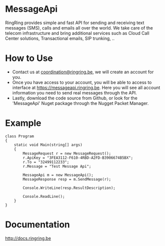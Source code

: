 # MessageApi
RingRing provides simple and fast API for sending and receiving text messages (SMS), calls and emails all over the world.  We take care of the telecom infrastructure and bring additional services such as Cloud Call Center solutions, Transactional emails, SIP trunking, .. 

# How to Use

- Contact us at coordination@ringring.be, we will create an account for you.
- Once you have access to your account, you will be able to access to interface at https://messageapi.ringring.be. Here you will see all account information you need to send real messages through the API.
- Lastly, download the code source from Github, or look for the 'MessageApi' Nuget package through the Nugget Packet Manager.

# Example

    class Program
    {
        static void Main(string[] args)
        {
            MessageRequest r = new MessageRequest();
            r.ApiKey = "3FEA3112-F610-4RBD-A2FD-B3906674B5BX";
            r.To = "32499112233";
            r.Message = "Test Message Api";

            MessageApi m = new MessageApi();
            MessageResponse resp = m.SendMessage(r);

            Console.WriteLine(resp.ResultDescription);

            Console.ReadLine();
        }
    }

# Documentation

http://docs.ringring.be 

